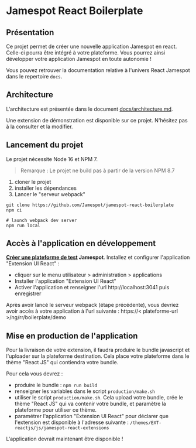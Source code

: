 # Jamespot React Boilerplate

## Présentation

Ce projet permet de créer une nouvelle application Jamespot en react. Celle-ci pourra être intégré à votre plateforme. Vous pourrez ainsi développer votre application Jamespot en toute autonomie !

Vous pouvez retrouver la documentation relative à l'univers React Jamespot dans le repertoire `docs`.

## Architecture

L'architecture est présentée dans le document [docs/architecture.md](docs/architecture.md).

Une extension de démonstration est disponible sur ce projet. N'hésitez pas à la consulter et la modifier.

## Lancement du projet

Le projet nécessite Node 16 et NPM 7.

> Remarque : Le projet ne build pas à partir de la version NPM 8.7

1. cloner le projet
2. installer les dépendances
3. Lancer le "serveur webpack"

```shell
git clone https://github.com/Jamespot/jamespot-react-boilerplate
npm ci

# launch webpack dev server
npm run local
```

## Accès à l'application en développement

**[Créer une plateforme de test](https://launch.jamespot.com/?utm_source=jamespot.io&utm_medium=react&utm_campaign=documentation) Jamespot**. Installez et configurer l'application "Extension UI React" :

-   cliquer sur le menu utilisateur > administration > applications
-   Installer l'application "Extension UI React"
-   Activer l'application et renseigner l'url http://localhost:3041 puis enregistrer

Après avoir lancé le serveur webpack (étape précédente), vous devriez avoir accès à votre application à l'url suivante : https://< plateforme-url >/ng/rr/boilerplate/demo

## Mise en production de l'application

Pour la livraison de votre extension, il faudra produire le bundle javascript et l'uploader sur la plateforme destination. Cela place votre plateforme dans le thème "React JS" qui contiendra votre bundle.

Pour cela vous devrez :
- produire le bundle : `npm run build`
- renseigner les variables dans le script `production/make.sh`
- utiliser le script `production/make.sh`. Cela upload votre bundle, crée le thème "React JS"  qui va contenir votre bundle, et paramètre la plateforme pour utiliser ce thème.
- paramétrer l'application "Extension UI React" pour déclarer que l'extension est disponible à l'adresse suivante : `/themes/EXT-reactjs/js/jamespot-react-extensions`

L'application devrait maintenant être disponible !
